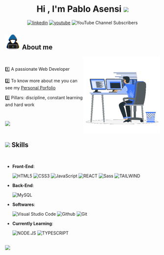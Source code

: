 <h1 align="center"><b>Hi , I'm Pablo Asensi </b><img src="https://media.giphy.com/media/hvRJCLFzcasrR4ia7z/giphy.gif" width="35"></h1>
<div align='center'>
	
<a href="https://www.linkedin.com/in/pablo-asensi-cano-405220219/">![linkedin](https://img.shields.io/badge/Linkedin-blue?style=for-the-badge&logo=linkedin&logoColor=white&color=blue)</a>
<a href="https://www.youtube.com/channel/UCQQl7WNMScHD6tvP36J2KmA">![youtube](https://img.shields.io/badge/Youtube-red?style=for-the-badge&logo=youtube&logoColor=white&color=red)</a>
<img alt="YouTube Channel Subscribers" src="https://img.shields.io/youtube/channel/subscribers/UCQQl7WNMScHD6tvP36J2KmA">





</div>

## <picture><img src = "https://github.com/0xAbdulKhalid/0xAbdulKhalid/raw/main/assets/mdImages/about_me.gif" width = 50px></picture> **About me**

<picture> <img align="right" src="https://github.com/0xAbdulKhalid/0xAbdulKhalid/raw/main/assets/mdImages/Right_Side.gif" width = 250px></picture>

<br>

<p>1️⃣	A passionate Web Developer</p>
<p>2️⃣	To know more about me you can see my <a href="https://pabloasensi.netlify.app/" target="_blank">Personal Porfolio</a></p>
<p>3️⃣ 	Pillars: discipline, constant learning and hard work</p>

<br>

<img src="https://user-images.githubusercontent.com/73097560/115834477-dbab4500-a447-11eb-908a-139a6edaec5c.gif"><br><br>

## <img src="https://media2.giphy.com/media/QssGEmpkyEOhBCb7e1/giphy.gif?cid=ecf05e47a0n3gi1bfqntqmob8g9aid1oyj2wr3ds3mg700bl&rid=giphy.gif" width ="25"><b> Skills</b>
<br>

<p align="center">   
    
- **Front-End**:

   
   ![HTML5](https://img.shields.io/badge/HTML5%20-%23E34F26.svg?style=for-the-badge&logo=html5&logoColor=white)
   ![CSS3](https://img.shields.io/badge/CSS%20-%231572B6.svg?style=for-the-badge&logo=css3&logoColor=white)
   ![JavaScript](https://img.shields.io/badge/JavaScript%20-%23F7DF1E.svg?style=for-the-badge&logo=javascript&logoColor=black)
   ![REACT](https://img.shields.io/badge/react-blue?style=for-the-badge&logo=react&logoColor=white)
   ![Sass](https://img.shields.io/badge/sass-gray?style=for-the-badge&logo=sass&logoColor=white&color=pink)
   ![TAILWIND](https://img.shields.io/badge/tailwind-blue?style=for-the-badge&logo=tailwindcss&logoColor=white)
  

- **Back-End**:

   ![MySQL](https://img.shields.io/badge/MySQL-gray?style=for-the-badge&logo=mysql&logoColor=white&color=gray)
  
- **Softwares**:

    ![Visual Studio Code](https://img.shields.io/badge/Visual%20Studio%20Code-0078d7.svg?style=for-the-badge&logo=visual-studio-code&logoColor=white)
    ![Github](https://img.shields.io/badge/github-white?style=for-the-badge&logo=github&logoColor=black)
    ![Git](https://img.shields.io/badge/git-gray?style=for-the-badge&logo=git&logoColor=white)

- **Currently Learning**:

  
  ![NODE.JS](https://img.shields.io/badge/node.js-darkgreen?style=for-the-badge&logo=node.js&logoColor=white)
  ![TYPESCRIPT](https://img.shields.io/badge/typescript-blue?style=for-the-badge&logo=typescript&logoColor=white)
  

<br>

<img src="https://user-images.githubusercontent.com/73097560/115834477-dbab4500-a447-11eb-908a-139a6edaec5c.gif">

